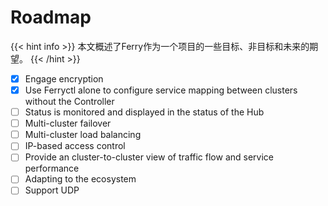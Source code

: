 # Roadmap

{{< hint info >}}
本文概述了Ferry作为一个项目的一些目标、非目标和未来的期望。
{{< /hint >}}

- [x] Engage encryption
- [x] Use Ferryctl alone to configure service mapping between clusters without the Controller
- [ ] Status is monitored and displayed in the status of the Hub
- [ ] Multi-cluster failover
- [ ] Multi-cluster load balancing
- [ ] IP-based access control
- [ ] Provide an cluster-to-cluster view of traffic flow and service performance
- [ ] Adapting to the ecosystem
- [ ] Support UDP
